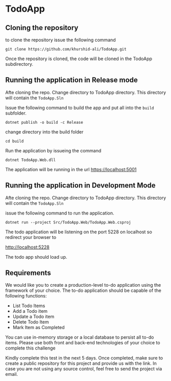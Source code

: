 # TodoApp

## Cloning the repository 
to clone the repository issue the following command 

`git clone https://github.com/khurshid-ali/TodoApp.git`

Once the repository is cloned, the code will be cloned in the TodoApp subdirectory. 

## Running the application in Release mode 

Afte cloning the repo. Change directory to TodoApp directory. This directory will contain the `TodoApp.Sln`

Issue the following command to build the app and put all into the `build` subfolder. 

`dotnet publish -o build -c Release`

change directory into the build folder

`cd build`

Run the application by issueing the command 

`dotnet TodoApp.Web.dll`

The application will be running in the url 
[https://localhost:5001](https://localhost:5001)


## Running the application in Development Mode

Afte cloning the repo. Change directory to TodoApp directory. This directory will contain the `TodoApp.Sln`

issue the following command to run the application. 

`dotnet run --project Src/TodoApp.Web/TodoApp.Web.csproj`

The todo application will be listening on the port 5228 on localhost so redirect your browser to 

[http://localhost:5228](http://localhost:5228)

The todo app should load up. 




## Requirements

We would like you to create a production-level to-do application using the framework of your choice. The to-do application should be capable of the following functions:

- List Todo Items
- Add a Todo item
- Update a Todo item
- Delete Todo Item
- Mark Item as Completed

You can use in-memory storage or a local database to persist all to-do items. Please use both front and back-end technologies of your choice to complete this challenge

Kindly complete this test in the next 5 days. Once completed, make sure to create a public repository for this project and provide us with the link. In case you are not using any source control, feel free to send the project via email.